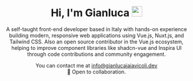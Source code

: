 <h1 align="center">
  Hi, I'm Gianluca
  <img src="https://media.giphy.com/media/hvRJCLFzcasrR4ia7z/giphy.gif" width="28">
</h1>

<p align="center">
A self-taught front-end developer based in Italy with hands-on experience building modern, responsive web applications using Vue.js, Nuxt.js, and Tailwind CSS. Also an open source contributor in the Vue.js ecosystem, helping to improve component libraries like shadcn-vue and Inspira UI through code contributions and community engagement.
</p>

<p align="center">
  You can contact me at <a href="mailto:info@gianlucaiaiavicoli.dev">info@gianlucaiaiavicoli.dev</a><br>
  🤝 Open to collaboration.
</p>
